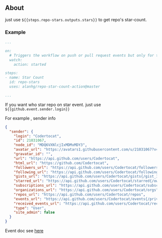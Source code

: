 ## About

just use `${{steps.repo-stars.outputs.stars}}` to get repo's star-count.

### Example

```yml
...

on:
  # Triggers the workflow on push or pull request events but only for the master branch
  watch:
    action: started

steps:
- name: Star Count
  id: repo-stars
  uses: alanhg/repo-star-count-action@master

...

```

If you want who star repo on star event. just use `${{github.event.sender.login}}`

For example , sender info
```json
{
  "sender": {
    "login": "Codertocat",
    "id": 21031067,
    "node_id": "MDQ6VXNlcjIxMDMxMDY3",
    "avatar_url": "https://avatars1.githubusercontent.com/u/21031067?v=4",
    "gravatar_id": "",
    "url": "https://api.github.com/users/Codertocat",
    "html_url": "https://github.com/Codertocat",
    "followers_url": "https://api.github.com/users/Codertocat/followers",
    "following_url": "https://api.github.com/users/Codertocat/following{/other_user}",
    "gists_url": "https://api.github.com/users/Codertocat/gists{/gist_id}",
    "starred_url": "https://api.github.com/users/Codertocat/starred{/owner}{/repo}",
    "subscriptions_url": "https://api.github.com/users/Codertocat/subscriptions",
    "organizations_url": "https://api.github.com/users/Codertocat/orgs",
    "repos_url": "https://api.github.com/users/Codertocat/repos",
    "events_url": "https://api.github.com/users/Codertocat/events{/privacy}",
    "received_events_url": "https://api.github.com/users/Codertocat/received_events",
    "type": "User",
    "site_admin": false
  }
}
```

Event doc see [here](https://docs.github.com/en/enterprise-server@3.2/developers/webhooks-and-events/webhooks/webhook-events-and-payloads#star)
